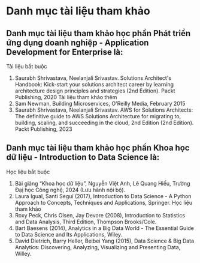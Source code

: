 # Danh mục tài liệu tham khảo
## Danh mục tài liệu tham khảo học phần Phát triển ứng dụng doanh nghiệp - Application Development for Enterprise là:
Tài liệu bắt buộc
1. Saurabh Shrivastava, Neelanjali Srivastav. Solutions Architect's Handbook: Kick-start your solutions architect career by learning architecture design principles and strategies (2nd Edition). Packt Publishing, 2020
Tài liệu tham khảo thêm
1. Sam Newman, Building Microservices, O'Reilly Media, February 2015
2. Saurabh Shrivastava, Neelanjali Srivastav. AWS for Solutions Architects: The definitive guide to AWS Solutions Architecture for migrating to, building, scaling, and succeeding in the cloud, 2nd Edition (2nd Edition). Packt Publishing, 2023
## Danh mục tài liệu tham khảo học phần Khoa học dữ liệu - Introduction to Data Science là:
Học liệu bắt buộc
1. Bài giảng “Khoa học dữ liệu”, Nguyễn Việt Anh, Lê Quang Hiếu, Trường Đạị học Công nghệ, 2024 (Lưu hành nội bộ).
2. Laura Igual, Santi Seguí (2017), Introduction to Data Science - A Python Approach to Concepts, Techniques and Applications, Springer.
Học liệu tham khảo
1. Roxy Peck, Chris Olsen, Jay Devore (2008), Introduction to Statistics and Data Analysis, Third Edition, Thompson Brooks/Cole.
2. Bart Baesens (2014), Analytics in a Big Data World - The Essential Guide to Data Science and Its Applications, Wiley.
3. David Dietrich, Barry Heller, Beibei Yang (2015), Data Science & Big Data Analytics: Discovering, Analyzing, Visualizing and Presenting Data, Willey.
